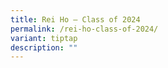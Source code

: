 ```yaml
---
title: Rei Ho – Class of 2024
permalink: /rei-ho-class-of-2024/
variant: tiptap
description: ""
---
```


